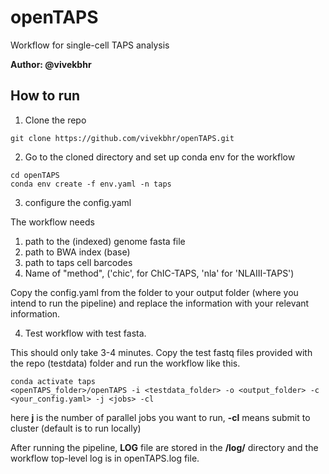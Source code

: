 # openTAPS
Workflow for single-cell TAPS analysis


**Author: @vivekbhr**

## How to run

1. Clone the repo

```
git clone https://github.com/vivekbhr/openTAPS.git
```

2. Go to the cloned directory and set up conda env for the workflow

```
cd openTAPS
conda env create -f env.yaml -n taps
```

3. configure the config.yaml

The workflow needs
1) path to the (indexed) genome fasta file
2) path to BWA index (base)
3) path to taps cell barcodes
4) Name of "method", ('chic', for ChIC-TAPS, 'nla' for 'NLAIII-TAPS')

Copy the config.yaml from the folder to your output folder (where you intend to run the pipeline) and replace the information with your relevant information.

4. Test workflow with test fasta.

This should only take 3-4 minutes. Copy the test fastq files provided with the repo (testdata) folder and run the workflow like this.

```
conda activate taps
<openTAPS_folder>/openTAPS -i <testdata_folder> -o <output_folder> -c <your_config.yaml> -j <jobs> -cl
```

here **j** is the number of parallel jobs you want to run, **-cl** means submit to cluster (default is to run locally)

After running the pipeline, **LOG** file are stored in the **/log/** directory and the workflow top-level log is in openTAPS.log file.
